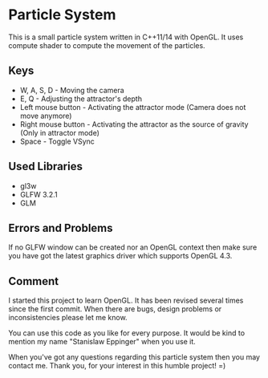 # Particle System
This is a small particle system written in C++11/14 with OpenGL. It uses compute shader to compute the movement of the particles. 
 
## Keys
- W, A, S, D - Moving the camera
- E, Q -  Adjusting the attractor's depth
- Left mouse button  - Activating the attractor mode (Camera does not move anymore)
- Right mouse button -  Activating the attractor as the source of gravity (Only in attractor mode)
- Space - Toggle VSync


## Used Libraries
- gl3w
- GLFW 3.2.1
- GLM

## Errors and Problems

If no GLFW window can be created nor an OpenGL context then make sure you have got the latest graphics driver which supports OpenGL 4.3.

## Comment

I started this project to learn OpenGL. It has been revised several times since the first commit. When there are bugs, design problems or inconsistencies please let me know.

You can use this code as you like for every purpose. It would be kind to mention my name "Stanislaw Eppinger" when you use it.

When you've got any questions regarding this particle system then you may contact me. Thank you, for your interest in this humble project! =)
